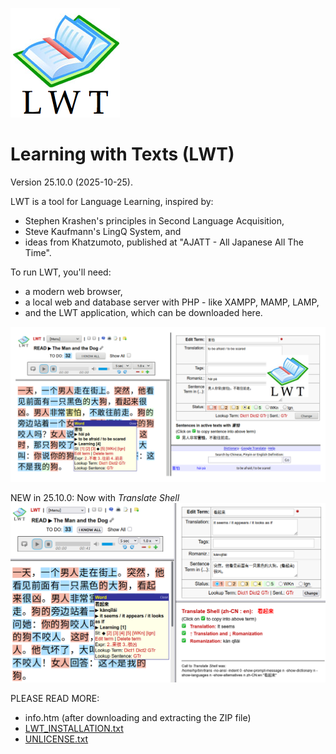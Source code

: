 ![LWT](img/lwt_icon_big.png)

# Learning with Texts (LWT)

Version 25.10.0 (2025-10-25).

LWT is a tool for Language Learning, inspired by:

- Stephen Krashen's principles in Second Language Acquisition,
- Steve Kaufmann's LingQ System, and
- ideas from Khatzumoto, published at "AJATT - All Japanese All The Time".

To run LWT, you'll need:

- a modern web browser,
- a local web and database server with PHP - like XAMPP, MAMP, LAMP,
- and the LWT application, which can be downloaded here.

![Screenshot1](img/lwt_screenshot.png)

NEW in 25.10.0: Now with *Translate Shell*
![Screenshot2](img/lwt-with-translate-shell.png)


PLEASE READ MORE:

- info.htm (after downloading and extracting the ZIP file)
- [LWT_INSTALLATION.txt](LWT_INSTALLATION.txt)
- [UNLICENSE.txt](UNLICENSE.txt)

